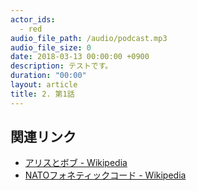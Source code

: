 ```yaml
---
actor_ids:
  - red
audio_file_path: /audio/podcast.mp3
audio_file_size: 0
date: 2018-03-13 00:00:00 +0900
description: テストです。
duration: "00:00"
layout: article
title: 2. 第1話
---
```


## 関連リンク

- [アリスとボブ - Wikipedia](https://ja.wikipedia.org/wiki/%E3%82%A2%E3%83%AA%E3%82%B9%E3%81%A8%E3%83%9C%E3%83%96)
- [NATOフォネティックコード - Wikipedia](https://ja.wikipedia.org/wiki/NATO%E3%83%95%E3%82%A9%E3%83%8D%E3%83%86%E3%82%A3%E3%83%83%E3%82%AF%E3%82%B3%E3%83%BC%E3%83%89)

